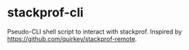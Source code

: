 # stackprof-cli
Pseudo-CLI shell script to interact with stackprof. 
Inspired by https://github.com/quirkey/stackprof-remote.
